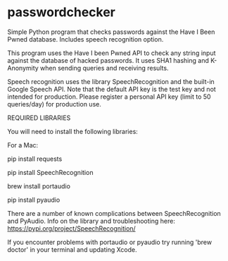 # passwordchecker
Simple Python program that checks passwords against the Have I Been Pwned database. Includes speech recognition option.

This program uses the Have I been Pwned API to check any string input against the database of hacked passwords. It uses SHA1 hashing and K-Anonymity when sending queries and receiving results. 

Speech recognition uses the library SpeechRecognition and the built-in Google Speech API. Note that the default API key is the test key and not intended for production. Please register a personal API key (limit to 50 queries/day) for production use. 

REQUIRED LIBRARIES

You will need to install the following libraries: 

For a Mac:

pip install requests

pip install SpeechRecognition

brew install portaudio

pip install pyaudio

There are a number of known complications between SpeechRecognition and PyAudio. Info on the library and troubleshooting here: https://pypi.org/project/SpeechRecognition/

If you encounter problems with portaudio or pyaudio try running 'brew doctor' in your terminal and updating Xcode. 
